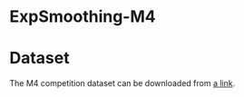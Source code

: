 # ExpSmoothing-M4


# Dataset
The M4 competition dataset can be downloaded from [a link](https://github.com/Mcompetitions/M4-methods/tree/master/Dataset).

